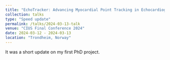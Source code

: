 ```yaml
---
title: "EchoTracker: Advancing Myocardial Point Tracking in Echocardiography"
collection: talks
type: "Speed update"
permalink: /talks/2024-03-13-talk
venue: "CIUS Final Conference 2024"
date: 2024-03-12 - 2024-03-13
location: "Trondheim, Norway"
---
```


It was a short update on my first PhD project.
